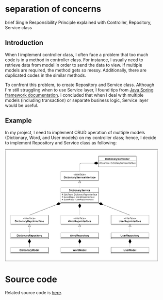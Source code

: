 # separation of concerns
brief Single Responsibility Principle explained with Controller, Repository, Service class

## Introduction

When I implement controller class, I often face a problem that too much code is in a method in controller class. For instance, I usually need to retrieve data from model in order to send the data to view. If multiple models are required, the method gets so messy. Additionally, there are duplicated codes in the similar methods.

To confront this problem, to create Repository and Service class. Although I'm still struggling when to use Service layer, I found tips from [Java Spring framework documentation](https://docs.spring.io/spring-roo/reference/html/architecture.html#architecture-services). I concluded that when I deal with multiple models (including transaction) or separate business logic, Service layer would be useful. 

## Example 

In my project, I need to implement CRUD operation of multiple models (Dictionary, Word, and User models) on my controller class; hence, I decide to implement Repository and Service class as following:

![alt text](./Repo_Ser_Diagram.png?raw=true)

# Source code

Related source code is [here](./src).
